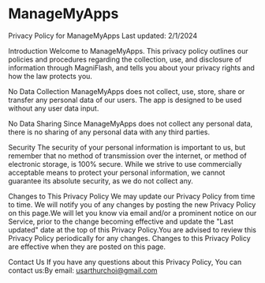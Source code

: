 # ManageMyApps

Privacy Policy for ManageMyApps Last updated: 2/1/2024

Introduction
Welcome to ManageMyApps. This privacy policy outlines our policies and procedures regarding the collection, use, and disclosure of information through MagniFlash, and tells you about your privacy rights and how the law protects you.

No Data Collection
ManageMyApps does not collect, use, store, share or transfer any personal data of our users. The app is designed to be used without any user data input.

No Data Sharing
Since ManageMyApps does not collect any personal data, there is no sharing of any personal data with any third parties.

Security
The security of your personal information is important to us, but remember that no method of transmission over the internet, or method of electronic storage, is 100% secure. While we strive to use commercially acceptable means to protect your personal information, we cannot guarantee its absolute security, as we do not collect any.

Changes to This Privacy Policy
We may update our Privacy Policy from time to time. We will notify you of any changes by posting the new Privacy Policy on this page.We will let you know via email and/or a prominent notice on our Service, prior to the change becoming effective and update the "Last updated" date at the top of this Privacy Policy.You are advised to review this Privacy Policy periodically for any changes. Changes to this Privacy Policy are effective when they are posted on this page.

Contact Us
If you have any questions about this Privacy Policy, You can contact us:By email: usarthurchoi@gmail.com
